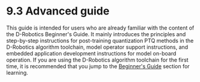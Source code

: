 # 9.3 Advanced guide

This guide is intended for users who are already familiar with the content of the D-Robotics Beginner's Guide. It mainly introduces the principles and step-by-step instructions for post-training quantization PTQ methods in the D-Robotics algorithm toolchain, model operator support instructions, and embedded application development instructions for model on-board operation.
If you are using the D-Robotics algorithm toolchain for the first time, it is recommended that you jump to the [Beginner's Guide](/toolchain_development/beginner) section for learning.